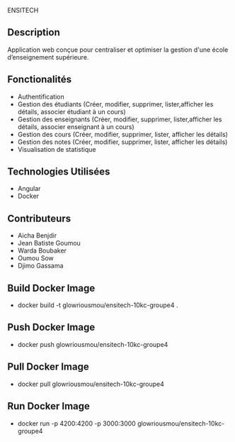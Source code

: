 ENSITECH
## Description
Application web conçue pour centraliser et optimiser la gestion  d'une école d’enseignement supérieure.
## Fonctionalités
 - Authentification
 - Gestion des étudiants (Créer, modifier, supprimer, lister,afficher les détails, associer étudiant à un cours)
 - Gestion des enseignants (Créer, modifier, supprimer, lister,afficher les détails, associer enseignant à un cours)
 - Gestion des cours (Créer, modifier, supprimer, lister, afficher les détails)
 - Gestion des notes (Créer, modifier, supprimer, lister, afficher les détails)
 - Visualisation de statistique
## Technologies Utilisées
 - Angular
 - Docker

## Contributeurs
 - Aicha Benjdir
 - Jean Batiste Goumou
 - Warda Boubaker
 - Oumou Sow
 - Djimo Gassama

## Build Docker Image
 - docker build -t glowriousmou/ensitech-10kc-groupe4 .
## Push  Docker Image
 - docker push  glowriousmou/ensitech-10kc-groupe4
## Pull  Docker Image
 - docker pull  glowriousmou/ensitech-10kc-groupe4
## Run  Docker Image
 - docker run -p 4200:4200 -p 3000:3000   glowriousmou/ensitech-10kc-groupe4
